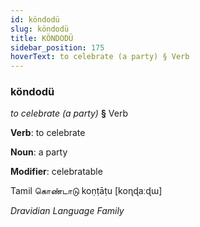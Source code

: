 ```yaml
---
id: köndodü
slug: köndodü
title: KÖNDODÜ
sidebar_position: 175
hoverText: to celebrate (a party) § Verb
---
```


### köndodü

*to celebrate (a party)* **§** Verb

**Verb**: to celebrate

**Noun**: a party

**Modifier**: celebratable

Tamil கொண்டாடு koṇṭāṭu [koɳɖaːɖɯ]

*Dravidian Language Family*
